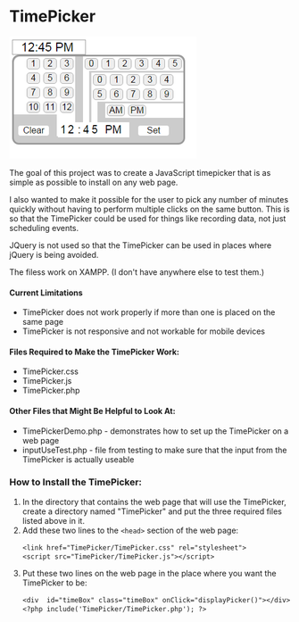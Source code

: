# TimePicker

![alt text](TP_screenshot_Apr2016.png "April 2016 Screen Shot of TimePicker")

The goal of this project was to create a JavaScript timepicker that is as simple as possible to install on any web page.

I also wanted to make it possible for the user to pick any number of minutes quickly without having to perform multiple clicks on the same button.  This is so that the TimePicker could be used for things like recording data, not just scheduling events.

JQuery is not used so that the TimePicker can be used in places where jQuery is being avoided.

The filess work on XAMPP.  (I don't have anywhere else to test them.)

#### Current Limitations
 * TimePicker does not work properly if more than one is placed on the same page
 * TimePicker is not responsive and not workable for mobile devices 
 
#### Files Required to Make the TimePicker Work:
 * TimePicker.css
 * TimePicker.js
 * TimePicker.php

#### Other Files that Might Be Helpful to Look At:
 * TimePickerDemo.php  - demonstrates how to set up the TimePicker on a web page
 * inputUseTest.php - file from testing to make sure that the input from the TimePicker is actually useable

### How to Install the TimePicker:
1. In the directory that contains the web page that will use the TimePicker, create a directory named "TimePicker" and put the three required files listed above in it.
2. Add these two lines to the `<head>` section of the web page:
   ```
   <link href="TimePicker/TimePicker.css" rel="stylesheet">
   <script src="TimePicker/TimePicker.js"></script>
   ```
3. Put these two lines on the web page in the place where you want the TimePicker to be:
   ```
   <div  id="timeBox" class="timeBox" onClick="displayPicker()"></div>  
   <?php include('TimePicker/TimePicker.php'); ?>
   ```
